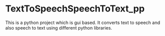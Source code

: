 # TextToSpeechSpeechToText_pp
This is a python project which is gui based. It converts text to speech and also speech to text using different python libraries. 
